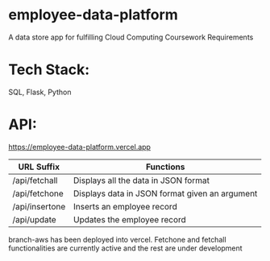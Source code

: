 # employee-data-platform
A data store app for fulfilling Cloud Computing Coursework Requirements

# Tech Stack:
SQL, Flask, Python

# API:


https://employee-data-platform.vercel.app

URL Suffix     | Functions
------------- | -------------
/api/fetchall  | Displays all the data in JSON format
/api/fetchone  | Displays data in JSON format given an argument
/api/insertone | Inserts an employee record
/api/update    | Updates the employee record

branch-aws has been deployed into vercel.
Fetchone and fetchall functionalities are currently active and the rest are under development



